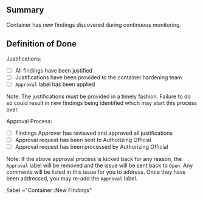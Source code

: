## Summary

Container has new findings discovered during continuous monitoring.



## Definition of Done
Justifications:
- [ ] All findings have been justified
- [ ] Justifications have been provided to the container hardening team
- [ ] `Approval` label has been applied

Note: The justifications must be provided in a timely fashion. Failure to do so could result in new findings being identified which may start this process over.

Approval Process:
- [ ] Findings Approver has reviewed and approved all justifications
- [ ] Approval request has been sent to Authorizing Official
- [ ] Approval request has been processed by Authorizing Official

Note: If the above approval process is kicked back for any reason, the `Approval` label will be removed and the issue will be sent back to `Open`. Any comments will be listed in this issue for you to address. Once they have been addressed, you may re-add the `Approval` label.






/label ~"Container::New Findings"